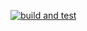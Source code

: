 [![build and test](https://github.com/stanischizh26/Similar_products_kurs/actions/workflows/dotnet-desktop.yml/badge.svg)](https://github.com/stanischizh26/Similar_products_kurs/actions/workflows/dotnet-desktop.yml)
